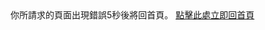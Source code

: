 <!DOCTYPE html>
<html lang="en">

<head>
  <meta charset="UTF-8" />
  <meta http-equiv="refresh" content="5;url=index.html">
  <meta name="viewport" content="width=device-width, initial-scale=1.0" />

  <title>Industry chain</title>
  <link rel="icon" href="/logo/LOGO.png" type="image/x-icon">

  <!-- BootStrap -->
  <link href="https://cdn.jsdelivr.net/npm/bootstrap@5.0.0-beta3/dist/css/bootstrap.min.css" rel="stylesheet"
    integrity="sha384-eOJMYsd53ii+scO/bJGFsiCZc+5NDVN2yr8+0RDqr0Ql0h+rP48ckxlpbzKgwra6" crossorigin="anonymous" />
  <link rel="stylesheet" href="css/Industry chain.css" />
</head>

<body>
  你所請求的頁面出現錯誤5秒後將回首頁。
  <a href='index.html'>點擊此處立即回首頁</a>
</body>

</html>
